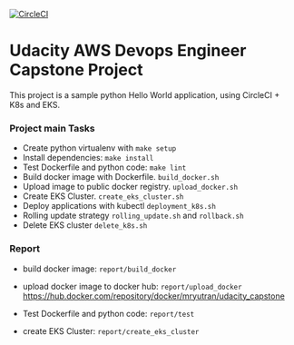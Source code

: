 [![CircleCI](https://circleci.com/gh/mryutran/Udacity_Capstone/tree/main.svg?style=svg)](https://circleci.com/gh/mryutran/Udacity_Capstone/tree/main)

# Udacity AWS Devops Engineer Capstone Project

This project is a sample python Hello World application, using CircleCI + K8s and EKS.

### Project main Tasks

- Create python virtualenv with `make setup`
- Install dependencies: `make install`
- Test Dockerfile and python code: `make lint`
- Build docker image with Dockerfile. `build_docker.sh`
- Upload image to public docker registry. `upload_docker.sh`
- Create EKS Cluster. `create_eks_cluster.sh`
- Deploy applications with kubectl `deployment_k8s.sh`
- Rolling update strategy `rolling_update.sh` and `rollback.sh`
- Delete EKS cluster `delete_k8s.sh`

### Report
- build docker image: `report/build_docker`
- upload docker image to docker hub: `report/upload_docker`
https://hub.docker.com/repository/docker/mryutran/udacity_capstone

- Test Dockerfile and python code: `report/test`
- create EKS Cluster: `report/create_eks_cluster`

